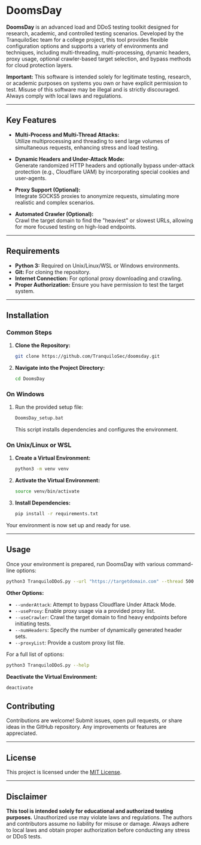 # DoomsDay

**DoomsDay** is an advanced load and DDoS testing toolkit designed for research, academic, and controlled testing scenarios. Developed by the TranquiloSec team for a college project, this tool provides flexible configuration options and supports a variety of environments and techniques, including multi-threading, multi-processing, dynamic headers, proxy usage, optional crawler-based target selection, and bypass methods for cloud protection layers.

**Important:** This software is intended solely for legitimate testing, research, or academic purposes on systems you own or have explicit permission to test. Misuse of this software may be illegal and is strictly discouraged. Always comply with local laws and regulations.

---

## Key Features

- **Multi-Process and Multi-Thread Attacks:**  
  Utilize multiprocessing and threading to send large volumes of simultaneous requests, enhancing stress and load testing.

- **Dynamic Headers and Under-Attack Mode:**  
  Generate randomized HTTP headers and optionally bypass under-attack protection (e.g., Cloudflare UAM) by incorporating special cookies and user-agents.

- **Proxy Support (Optional):**  
  Integrate SOCKS5 proxies to anonymize requests, simulating more realistic and complex scenarios.

- **Automated Crawler (Optional):**  
  Crawl the target domain to find the "heaviest" or slowest URLs, allowing for more focused testing on high-load endpoints.

---

## Requirements

- **Python 3:** Required on Unix/Linux/WSL or Windows environments.
- **Git:** For cloning the repository.
- **Internet Connection:** For optional proxy downloading and crawling.
- **Proper Authorization:** Ensure you have permission to test the target system.

---

## Installation

### Common Steps

1. **Clone the Repository:**
    ```bash
    git clone https://github.com/TranquiloSec/doomsday.git
    ```

2. **Navigate into the Project Directory:**
    ```bash
    cd DoomsDay
    ```

### On Windows

1. Run the provided setup file:
    ```bash
    DoomsDay_setup.bat
    ```
    This script installs dependencies and configures the environment.

### On Unix/Linux or WSL

1. **Create a Virtual Environment:**
    ```bash
    python3 -m venv venv
    ```

2. **Activate the Virtual Environment:**
    ```bash
    source venv/bin/activate
    ```

3. **Install Dependencies:**
    ```bash
    pip install -r requirements.txt
    ```

Your environment is now set up and ready for use.

---

## Usage

Once your environment is prepared, run DoomsDay with various command-line options:

```bash
python3 TranquiloDDoS.py --url "https://targetdomain.com" --thread 500
````

**Other Options:**

- `--underAttack`: Attempt to bypass Cloudflare Under Attack Mode.
- `--useProxy`: Enable proxy usage via a provided proxy list.
- `--useCrawler`: Crawl the target domain to find heavy endpoints before initiating tests.
- `--numHeaders`: Specify the number of dynamically generated header sets.
- `--proxyList`: Provide a custom proxy list file.

For a full list of options:

```bash
python3 TranquiloDDoS.py --help
```

**Deactivate the Virtual Environment:**

```bash
deactivate
```

## Contributing

Contributions are welcome! Submit issues, open pull requests, or share ideas in the GitHub repository. Any improvements or features are appreciated.

---

## License

This project is licensed under the [MIT License](LICENSE).

---

## Disclaimer

**This tool is intended solely for educational and authorized testing purposes.** Unauthorized use may violate laws and regulations. The authors and contributors assume no liability for misuse or damage. Always adhere to local laws and obtain proper authorization before conducting any stress or DDoS tests.
